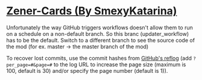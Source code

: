# [Zener-Cards (By SmexyKatarina)](https://github.com/SmexyKatarina/Zener-Cards)

Unfortunately the way GitHub triggers workflows doesn't allow them to run on a schedule on a non-default branch. So this branc (updater_workflow) has to be the default. Switch to a different branch to see the source code of the mod (for ex. master -> the master branch of the mod)

To recover lost commits, use the commit hashes from [GitHub's reflog](https://api.github.com/repos/KtaneModules/Zener-Cards-SmexyKatarina/events) (add `?per_page=#&page=#` to the log URL to increase the page size (maximum is 100, default is 30) and/or specify the page number (default is 1)).

